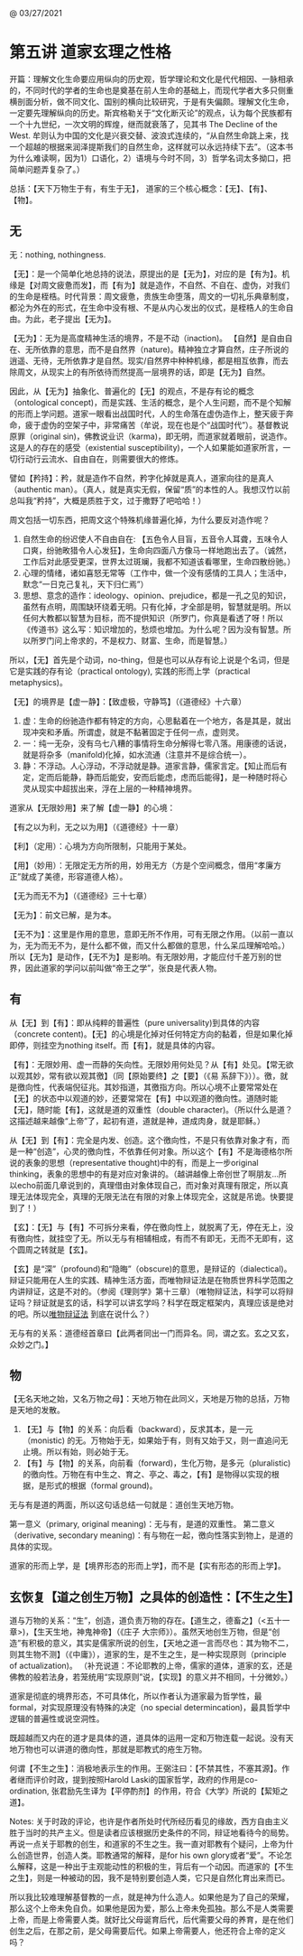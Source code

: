 @ 03/27/2021

# 第五讲 道家玄理之性格

开篇：理解文化生命要应用纵向的历史观，哲学理论和文化是代代相因、一脉相承的，不同时代的学者的生命也是奠基在前人生命的基础上，而现代学者大多只侧重横剖面分析，做不同文化、国别的横向比较研究，于是有失偏颇。理解文化生命，一定要先理解纵向的历史。斯宾格勒关于“文化断灭论”的观点，认为每个民族都有一个十九世纪，一次文明的辉煌，继而就衰落了，见其书 The Decline of the West. 牟则认为中国的文化是兴衰交替、波浪式连续的，“从自然生命跳上来，找一个超越的根据来润泽提斯我们的自然生命，这样就可以永远持续下去”。（这本书为什么难读啊，因为1）口语化，2）语境与今时不同，3）哲学名词太多拗口，把简单问题弄复杂了。）

总括：【天下万物生于有，有生于无】， 道家的三个核心概念：【无】、【有】、【物】。

## 无
无：nothing, nothingness.

【无】：是一个简单化地总持的说法，原提出的是【无为】，对应的是【有为】。机缘是【对周文疲惫而发】，而【有为】就是造作，不自然、不自在、虚伪，对我们的生命是桎梏。时代背景：周文疲惫，贵族生命堕落，周文的一切礼乐典章制度，都沦为外在的形式，在生命中没有根、不是从内心发出的仪式，是桎梏人的生命自由。为此，老子提出【无为】。

【无为】：无为是高度精神生活的境界，不是不动（inaction)。 【自然】是自由自在、无所依靠的意思，而不是自然界（nature)。精神独立才算自然，庄子所说的逍遥、无待，无所依靠才是自然。现实/自然界中种种机缘，都是相互依靠，而去除周文，从现实上的有所依待而然提高一层境界的话，即是【无为】自然。

因此，从【无为】抽象化、普遍化的【无】的观点，不是存有论的概念（ontological concept)，而是实践、生活的概念，是个人生问题，而不是个知解的形而上学问题。道家一眼看出战国时代，人的生命落在虚伪造作上，整天疲于奔命，疲于虚伪的空架子中，非常痛苦（牟说，现在也是个“战国时代”）。基督教说原罪（original sin)，佛教说业识（karma)，即无明，而道家就着眼前，说造作。这是人的存在的感受（existential susceptibility)，一个人如果能如道家所言，一切行动行云流水、自由自在，则需要很大的修炼。

譬如【矜持】：矜，就是造作不自然，矜字化掉就是真人，道家向往的是真人（authentic man）。（真人，就是真实无假，保留“质”的本性的人。我想汉竹以前总叫我“矜持”，大概是质胜于文，过于撒野了吧哈哈！）

周文包括一切东西，把周文这个特殊机缘普遍化掉，为什么要反对造作呢？

1. 自然生命的纷迟使人不自由自在: 【五色令人目盲，五音令人耳聋，五味令人口爽，纷驰畋猎令人心发狂】，生命向四面八方像马一样地跑出去了。（诚然，工作后对此感受更深，世界太过斑斓，我都不知道该看哪里，生命四散纷驰。）
2. 心理的情绪，诸如喜怒无常等（工作中，做一个没有感情的工具人；生活中，默念“一日克己复礼，天下归仁焉”）
3. 思想、意念的造作：ideology、opinion、prejudice，都是一孔之见的知识，虽然有点明，周围缺环绕着无明。只有化掉，才全部是明，智慧就是明。所以任何大教都以智慧为目标，而不提供知识（所罗门，你真是看透了呀！所以《传道书》这么写：知识增加的，愁烦也增加。为什么呢？因为没有智慧。所以所罗门问上帝求的，不是权力、财富、生命，而是智慧。）

所以，【无】首先是个动词，no-thing，但是也可以从存有论上说是个名词，但是它是实践的存有论（practical ontology), 实践的形而上学（practical metaphysics)。

【无】的境界是【虚一静】：【致虚极，守静笃】（《道德经》十六章）
1. 虚：生命的纷驰造作都有特定的方向，心思黏着在一个地方，各是其是，就出现冲突和矛盾。所谓虚，就是不黏著固定于任何一点，虚则灵。
2. 一：纯一无杂，没有乌七八糟的事情将生命分解得七零八落。用康德的话说，就是将杂多（manifold)化掉，如水流通（注意并不是综合统一）。
3. 静：不浮动。人心浮动，不浮动就是静。道家言静，儒家言定。【知止而后有定，定而后能静，静而后能安，安而后能虑，虑而后能得】，是一种随时将心灵从现实中超拔出来，浮在上层的一种精神境界。

道家从【无限妙用】来了解【虚一静】的心境：

【有之以为利，无之以为用】（《道德经》十一章）

【利】（定用）：心境为方向所限制，只能用于某处。

【用】（妙用）：无限定无方所的用，妙用无方（方是个空间概念，借用“孝廉方正”就成了美德，形容道德人格）。

【无为而无不为】（《道德经》三十七章）

【无为】：前文已解，是为本。

【无不为】：这里是作用的意思，意即无所不作用，可有无限之作用。（以前一直以为，无为而无不为，是什么都不做，而又什么都做的意思，什么呆瓜理解哈哈。）
所以【无为】是动作，【无不为】是影响。有无限妙用，才能应付千差万别的世界，因此道家的学问以前叫做“帝王之学”，张良是代表人物。

## 有

从【无】到【有】：即从纯粹的普遍性（pure universality)到具体的内容（concrete content)。【无】的心境是化掉对任何特定方向的黏着，但是如果化掉即停，则挂空为nothing itself。而【有】，就是具体的内容。

【有】：无限妙用、虚一而静的矢向性。无限妙用何处见？从【有】处见。【常无欲以观其妙，常有欲以观其徼】（同【原始要终】之【要】（《易 系辞下》））。徼，就是徼向性，代表端倪征兆。其妙指道，其徼指方向。所以心境不止要常常处在【无】的状态中以观道的妙，还要常常在【有】中以观道的徼向性。道随时能【无】，随时能【有】，这就是道的双重性（double character)。（所以什么是道？这描述越来越像“上帝”了，起初有道，道就是神，道成肉身，就是耶稣。）

从【无】到【有】：完全是内发、创造。这个徼向性，不是只有依靠对象才有，而是一种“创造”，心灵的徼向性，不依靠任何对象。所以这个【有】不是海德格尔所说的表象的思想（representative thought)中的有，而是上一步original thinking，表象的思想中的有是对应对象讲的。（越讲越像上帝创世了啊朋友...所以echo前面几章说到的，真理借由对象体现自己，而对象对真理有限定，所以真理无法体现完全，真理的无限无法在有限的对象上体现完全，这就是吊诡。快要提到了！）

【玄】：【无】与【有】不可拆分来看，停在徼向性上，就脱离了无，停在无上，没有徼向性，就挂空了无。所以无与有相辅相成，有而不有即无，无而不无即有，这个圆周之转就是【玄】。

【玄】是“深”（profound)和“隐晦”（obscure)的意思，是辩证的（dialectical)。辩证只能用在人生的实践、精神生活方面，而唯物辩证法是在物质世界科学范围之内讲辩证，这是不对的。（参阅《理则学》第十三章）（唯物辩证法，科学可以将辩证吗？辩证就是玄的话，科学可以讲玄学吗？科学在既定框架内，真理应该是绝对的吧。所以[唯物辩证法](https://zh.wikipedia.org/wiki/%E5%94%AF%E7%89%A9%E8%BE%AF%E8%AD%89%E6%B3%95) 到底在说什么？）

无与有的关系：道德经首章曰【此两者同出一门而异名。同，谓之玄。玄之又玄，众妙之门。】


## 物

【无名天地之始，又名万物之母】：天地万物在此同义，天地是万物的总括，万物是天地的发散。

1. 【无】与【物】的关系：向后看（backward），反求其本，是一元（monistic) 的无。万物始于无，如果始于有，则有又始于又，则一直追问无止境。所以有始，则必始于无。
2. 【有】与【物】的关系，向前看（forward)，生化万物，是多元（pluralistic) 的徼向性。万物在有中生之、育之、亭之、毒之，【有】是物得以实现的根据，是形式的根据（formal ground)。

无与有是道的两面，所以这句话总结一句就是：道创生天地万物。

第一意义（primary, original meaning)：无与有，是道的双重性。
第二意义（derivative, secondary meaning)：有与物在一起，徼向性落实到物上，是道的具体的实现。

道家的形而上学，是【境界形态的形而上学】，而不是【实有形态的形而上学】。


## 玄恢复【道之创生万物】之具体的创造性：【不生之生】

道与万物的关系：“生”，创造，道负责万物的存在。【道生之，德畜之】（<五十一章>)，【生天生地，神鬼神帝】（《庄子 大宗师》）。虽然天地创生万物，但是“创造”有积极的意义，其实是儒家所说的创生，【天地之道一言而尽也：其为物不二，则其生物不测】（《中庸》），道家的生，是不生之生，是一种实现原则（principle of actualization)。
（补充说道：不论耶教的上帝，儒家的道体，道家的玄，还是佛教的般若法身，若笼统用“实现原则”说，【实现】的意义并不相同，十分微妙。）

道家是彻底的境界形态，不可具体化，所以作者认为道家最为哲学性，最formal，对实现原理没有特殊的决定（no special determincation)，最具哲学中逻辑的普遍性或说空洞性。

既超越而又内在的道才是具体的道，道具体的运用一定和万物连载一起说。没有天地万物也可以讲道的徼向性，那就是耶教式的疮生万物。

何谓【不生之生】：消极地表示生的作用。王弼注曰：【不禁其性，不塞其源】。作者继而评价时政，提到按照Harold Laski的国家哲学，政府的作用是co-ordination, 张君励先生译为【平停酌剂】的作用，符合《大学》所说的【絜矩之道】。

Notes: 关于时政的评论，也许是作者所处时代所经历看见的缘故，西方自由主义胜于当时的共产主义。但是读者应该根据历史条件的不同，辩证地看待今的局势。
再说一点关于耶教的创生，和道家的不生之生。我一直对耶教有个疑问，上帝为什么创造世界，创造人类。耶教通常的解释，是for his own glory或者“爱”。不论怎么解释，这是一种出于主观能动性的积极的生，背后有一个动因。而道家的【不生之生】，则是一种被动的因，我不是特别要创造人类，它只是自然化育出来而已。

所以我比较难理解基督教的一点，就是神为什么造人。如果他是为了自己的荣耀，那么这个上帝未免自负。如果他是因为爱，那么上帝未免孤独。那么不是人类需要上帝，而是上帝需要人类。就好比父母诞育后代，后代需要父母的养育，是在他们创生之后，在那之前，是父母需要后代。如果上帝需要人，他还符合上帝的定义吗？
